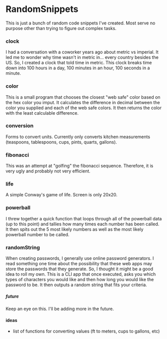 # RandomSnippets

This is just a bunch of random code snippets I've created. Most serve no purpose other than trying to figure out complex tasks.

### clock
I had a conversation with a coworker years ago about metric vs imperial. It led me to wonder why time wasn't in metric in... every country besides the US. So, I created a clock that told time in metric. This clock breaks time down into 100 hours in a day, 100 minutes in an hour, 100 seconds in a minute.

### color
This is a small program that chooses the closest "web safe" color based on the hex color you imput. It calculates the difference in decimal between the color you supplied and each of the web safe colors. It then returns the color with the least calculable difference.

### conversion
Forms to convert units. Currently only converts kitchen measurements (teaspoons, tablespoons, cups, pints, quarts, gallons).

### fibonacci
This was an attempt at "golfing" the fibonacci sequence. Therefore, it is very ugly and probably not very efficient.

### life
A simple Conway's game of life. Screen is only 20x20.

### powerball
I threw together a quick function that loops through all of the powerball data (up to this point) and tallies how many times each number has been called. It then spits out the 5 most likely numbers as well as the most likely powerball number to be called.

### randomString
When creating passwords, I generally use online password generators. I read something one time about the possibility that these web apps may store the passwords that they generate. So, I thought it might be a good idea to roll my own. This is a CLI app that once executed, asks you which types of characters you would like and then how long you would like the password to be. It then outputs a random string that fits your criteria.

##### future
Keep an eye on this. I'll be adding more in the future.

#### ideas
- list of functions for converting values (ft to meters, cups to gallons, etc)
